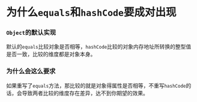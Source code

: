 

# 为什么`equals`和`hashCode`要成对出现





### `Object`的默认实现

默认的`equals`比较对象是否相等，`hashCode`比较的对象内存地址所转换的整型值是否一致，比较的维度都是对象本身。



### 为什么会这么要求

如果重写了`equals`方法，那比较的就是对象得属性是否相等，不重写`hashCode`的话，会导致两者比较的维度存在差异，达不到你期望的效果。







